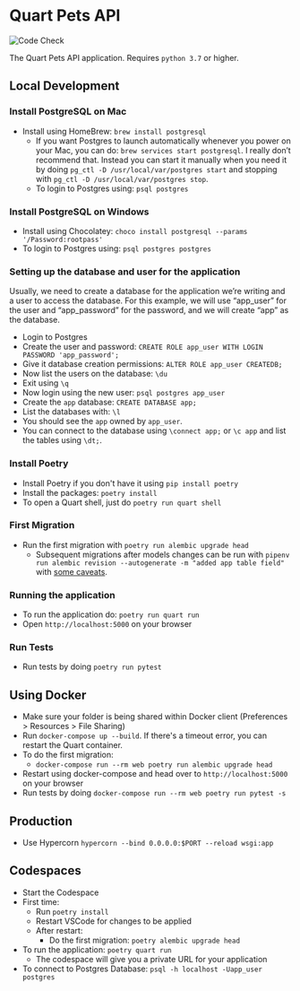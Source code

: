 # Quart Pets API

![Code Check](https://github.com/esfoobar/qapi/workflows/Code%20Checks/badge.svg)

The Quart Pets API application. Requires `python 3.7` or higher.

## Local Development

### Install PostgreSQL on Mac

- Install using HomeBrew: `brew install postgresql`
  - If you want Postgres to launch automatically whenever you power on your Mac, you can do: `brew services start postgresql`. I really don’t recommend that. Instead you can start it manually when you need it by doing `pg_ctl -D /usr/local/var/postgres start` and stopping with `pg_ctl -D /usr/local/var/postgres stop`.
  - To login to Postgres using: `psql postgres`

### Install PostgreSQL on Windows

- Install using Chocolatey: `choco install postgresql --params '/Password:rootpass'`
- To login to Postgres using: `psql postgres postgres`

### Setting up the database and user for the application

Usually, we need to create a database for the application we’re writing and a user to access the database. For this example, we will use “app_user” for the user and “app_password” for the password, and we will create “app” as the database.

- Login to Postgres
- Create the user and password: `CREATE ROLE app_user WITH LOGIN PASSWORD 'app_password';`
- Give it database creation permissions: `ALTER ROLE app_user CREATEDB;`
- Now list the users on the database: `\du`
- Exit using `\q`
- Now login using the new user: `psql postgres app_user`
- Create the `app` database: `CREATE DATABASE app;`
- List the databases with: `\l`
- You should see the `app` owned by `app_user`.
- You can connect to the database using `\connect app;` or `\c app` and list the tables using `\dt;`.

### Install Poetry

- Install Poetry if you don't have it using `pip install poetry`
- Install the packages: `poetry install`
- To open a Quart shell, just do `poetry run quart shell`

### First Migration

- Run the first migration with `poetry run alembic upgrade head`
  - Subsequent migrations after models changes can be run with `pipenv run alembic revision --autogenerate -m "added app table field"` with [some caveats](https://alembic.sqlalchemy.org/en/latest/autogenerate.html#what-does-autogenerate-detect-and-what-does-it-not-detect).

### Running the application

- To run the application do: `poetry run quart run`
- Open `http://localhost:5000` on your browser

### Run Tests

- Run tests by doing `poetry run pytest`

## Using Docker

- Make sure your folder is being shared within Docker client (Preferences > Resources > File Sharing)
- Run `docker-compose up --build`. If there's a timeout error, you can restart the Quart container.
- To do the first migration:
  - `docker-compose run --rm web poetry run alembic upgrade head`
- Restart using docker-compose and head over to `http://localhost:5000` on your browser
- Run tests by doing `docker-compose run --rm web poetry run pytest -s`

## Production

- Use Hypercorn `hypercorn --bind 0.0.0.0:$PORT --reload wsgi:app`

## Codespaces

- Start the Codespace
- First time:
  - Run `poetry install`
  - Restart VSCode for changes to be applied
  - After restart:
    - Do the first migration: `poetry alembic upgrade head`
- To run the application: `poetry quart run`
  - The codespace will give you a private URL for your application
- To connect to Postgres Database: `psql -h localhost -Uapp_user postgres`
